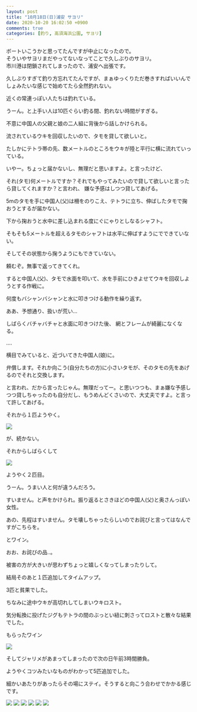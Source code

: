 ```yaml
---
layout: post
title: "10月18日(日)浦安 サヨリ"
date: 2020-10-20 16:02:50 +0900
comments: true
categories: [釣り, 高須海浜公園, サヨリ]
---
```


ボートいこうかと思ってたんですが中止になったので。  
そういやサヨリまだやってないなってことで久しぶりのサヨリ。  
市川港は閉鎖されてしまったので、浦安へ出張です。  

<!-- more -->  

<script async src="//pagead2.googlesyndication.com/pagead/js/adsbygoogle.js"></script>    
<ins class="adsbygoogle"    
     style="display:block; text-align:center;"    
     data-ad-layout="in-article"    
     data-ad-format="fluid"    
     data-ad-client="ca-pub-7039502723411845"    
     data-ad-slot="8206045005"></ins>    
<script>    
     (adsbygoogle = window.adsbygoogle || []).push({});    
</script>   
  
久しぶりすぎて釣り方忘れてたんですが、まぁゆっくりただ巻きすればいいんでしょみたいな感じで始めてたら全然釣れない。  
  
近くの常連っぽい人たちは釣れている。  
  
うーん。と上手い人は10匹ぐらい釣る間、釣れない時間がすぎる。  
  
不意に中国人の父親と娘の二人組に背後から話しかけられる。  
  
流されているウキを回収したいので、タモを貸して欲しいと。  
  
たしかにテトラ帯の先、数メートルのところをウキが陸と平行に横に流れていっている。  
  
いやー。ちょっと届かないし、無理だと思いますよ。と言ったけど、  
  
それ(タモ)何メートルですか？それでもやってみたいので貸して欲しいと言ったら貸してくれますか？と言われ、 嫌な予感はしつつ貸してあげる。  
  
5mのタモを手に中国人(父)は柵をのりこえ、テトラに立ち、伸ばしたタモで掬おうとするが届かない。  
  
下から掬おうと水中に差し込まれる度にぐにゃりとしなるシャフト。  
  
そもそも5メートルを超えるタモのシャフトは水平に伸ばすようにでできていない。  
  
そしてその状態から掬うようにもできていない。  
  
頼むぞ。無事で返ってきてくれ。  
  
すると中国人(父)、タモで水面を叩いて、水を手前にひきよせてウキを回収しようとする作戦に。  
  
何度もバシャンバシャンと水に叩きつける動作を繰り返す。  
  
ああ、予想通り、扱いが荒い...    
  
しばらくバチャバチャと水面に叩きつけた後、 網とフレームが綺麗になくなる。  
  
....  
  
横目でみていると、近づいてきた中国人(娘)に。  
  
弁償します。それか向こう(自分たちの方)に小さいタモが、そのタモの先をあげるのでそれと交換します。  
  
と言われ、だから言ったじゃん。無理だってー。と思いつつも、まぁ嫌な予感しつつ貸しちゃったのも自分だし、もうめんどくさいので、大丈夫ですよ。と言って許してあげる。  
  
それから１匹ようやく。  
  
<img src="/images/blog/20201020/IMG_7812.JPG">    
  
が、続かない。  
  
それからしばらくして  
  
<img src="/images/blog/20201020/IMG_7822.JPG">    
  
ようやく２匹目。  
  
うーん。うまい人と何が違うんだろう。  
  
すいません。と声をかけられ。振り返るとさきほどの中国人(父)と奥さんっぽい女性。  
  
あの、先程はすいません。タモ壊しちゃったらしいのでお詫びと言ってはなんですがこちらを。  
  
とワイン。  
  
おお、お詫びの品..。  
  
被害の方が大きいが思わずちょっと嬉しくなってしまったりして。  
  
結局そのあと１匹追加してタイムアップ。  
  
3匹と貧果でした。  

ちなみに途中ウキが高切れしてしまいウキロスト。  

気分転換に投げたジグもテトラの間のぶっとい紐に刺さってロストと散々な結果でした。  

もらったワイン  

<img src="/images/blog/20201020/IMG_7829.JPG">    
  
そしてジャリメがあまってしまったので次の日午前3時間勝負。  
  
ようやくコツみたいなものがわかって5匹追加でした。  

細かいあたりがあったらその場にステイ。そうすると向こう合わせでかかる感じです。  

<img src="/images/blog/20201020/IMG_7831.JPG">    

<img src="/images/blog/20201020/IMG_7839.JPG">    

<img src="/images/blog/20201020/IMG_7843.JPG">    

<img src="/images/blog/20201020/IMG_7844.JPG">    

<img src="/images/blog/20201020/IMG_7845.JPG">    

<img src="/images/blog/20201020/IMG_7846.JPG">    



